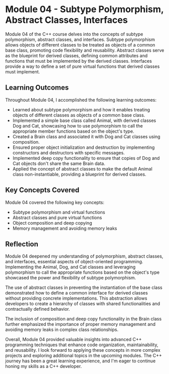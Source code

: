 # Module 04 - Subtype Polymorphism, Abstract Classes, Interfaces

Module 04 of the C++ course delves into the concepts of subtype polymorphism, abstract classes, and interfaces. Subtype polymorphism allows objects of different classes to be treated as objects of a common base class, promoting code flexibility and reusability. Abstract classes serve as the blueprint for derived classes, defining common attributes and functions that must be implemented by the derived classes. Interfaces provide a way to define a set of pure virtual functions that derived classes must implement.

## Learning Outcomes
Throughout Module 04, I accomplished the following learning outcomes:

- Learned about subtype polymorphism and how it enables treating objects of different classes as objects of a common base class.
- Implemented a simple base class called Animal, with derived classes Dog and Cat, showcasing how to use polymorphism to call the appropriate member functions based on the object's type.
- Created a Brain class and associated it with Dog and Cat classes using composition.
- Ensured proper object initialization and destruction by implementing constructors and destructors with specific messages.
- Implemented deep copy functionality to ensure that copies of Dog and Cat objects don't share the same Brain data.
- Applied the concept of abstract classes to make the default Animal class non-instantiable, providing a blueprint for derived classes.

## Key Concepts Covered
Module 04 covered the following key concepts:

- Subtype polymorphism and virtual functions
- Abstract classes and pure virtual functions
- Object composition and deep copying
- Memory management and avoiding memory leaks

## Reflection
Module 04 deepened my understanding of polymorphism, abstract classes, and interfaces, essential aspects of object-oriented programming. Implementing the Animal, Dog, and Cat classes and leveraging polymorphism to call the appropriate functions based on the object's type showcased the power and flexibility of subtype polymorphism.

The use of abstract classes in preventing the instantiation of the base class demonstrated how to define a common interface for derived classes without providing concrete implementations. This abstraction allows developers to create a hierarchy of classes with shared functionalities and contractually defined behavior.

The inclusion of composition and deep copy functionality in the Brain class further emphasized the importance of proper memory management and avoiding memory leaks in complex class relationships.

Overall, Module 04 provided valuable insights into advanced C++ programming techniques that enhance code organization, maintainability, and reusability. I look forward to applying these concepts in more complex projects and exploring additional topics in the upcoming modules. The C++ journey has been a great learning experience, and I'm eager to continue honing my skills as a C++ developer.
